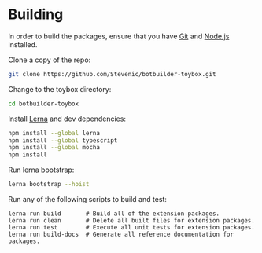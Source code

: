 # Building
In order to build the packages, ensure that you have [Git](https://git-scm.com/downloads) and [Node.js](https://nodejs.org/en/) installed.

Clone a copy of the repo:

```bash
git clone https://github.com/Stevenic/botbuilder-toybox.git
```

Change to the toybox directory:

```bash
cd botbuilder-toybox
```

Install [Lerna](https://lernajs.io/) and dev dependencies:

```bash
npm install --global lerna
npm install --global typescript
npm install --global mocha
npm install
```

Run lerna bootstrap:

```bash
lerna bootstrap --hoist
```

Run any of the following scripts to build and test:

```
lerna run build       # Build all of the extension packages.
lerna run clean       # Delete all built files for extension packages.
lerna run test        # Execute all unit tests for extension packages.
lerna run build-docs  # Generate all reference documentation for packages.    
```
